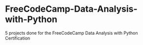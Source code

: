 # FreeCodeCamp-Data-Analysis-with-Python
5 projects done for the FreeCodeCamp Data Analysis with Python Certification
